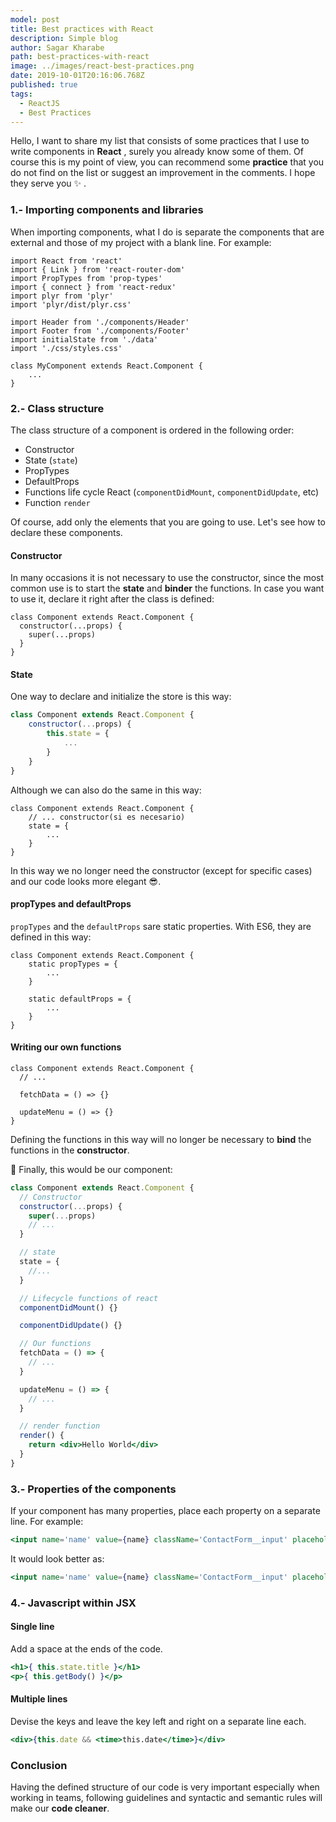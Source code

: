 ```yaml
---
model: post
title: Best practices with React
description: Simple blog
author: Sagar Kharabe
path: best-practices-with-react
image: ../images/react-best-practices.png
date: 2019-10-01T20:16:06.768Z
published: true
tags:
  - ReactJS
  - Best Practices
---
```


Hello, I want to share my list that consists of some practices that I use to write components in **React** , surely you already know some of them. Of course this is my point of view, you can recommend some **practice** that you do not find on the list or suggest an improvement in the comments. I hope they serve you :sparkles: .

### 1.- Importing components and libraries

When importing components, what I do is separate the components that are external and those of my project with a blank line. For example:

```jsx{numberLines: true}{1-6,8-11}
import React from 'react'
import { Link } from 'react-router-dom'
import PropTypes from 'prop-types'
import { connect } from 'react-redux'
import plyr from 'plyr'
import 'plyr/dist/plyr.css'

import Header from './components/Header'
import Footer from './components/Footer'
import initialState from './data'
import './css/styles.css'

class MyComponent extends React.Component {
	...
}
```

### 2.- Class structure

The class structure of a component is ordered in the following order:

- Constructor
- State (`state`)
- PropTypes
- DefaultProps
- Functions life cycle React (`componentDidMount`, `componentDidUpdate`, etc)
- Function `render`

Of course, add only the elements that you are going to use. 
Let's see how to declare these components.

#### Constructor

In many occasions it is not necessary to use the constructor, since the most common use is to start the **state** and **binder** the functions. In case you want to use it, declare it right after the class is defined:

```jsx{numberLines: true}
class Component extends React.Component {
  constructor(...props) {
    super(...props)
  }
}
```

#### State

One way to declare and initialize the store is this way:

```jsx
class Component extends React.Component {
	constructor(...props) {
		this.state = {
			...
		}
	}
}
```

Although we can also do the same in this way:

```jsx{3-5}
class Component extends React.Component {
	// ... constructor(si es necesario)
	state = {
		...
	}
}
```

In this way we no longer need the constructor (except for specific cases) and our code looks more elegant :sunglasses:.

#### propTypes and defaultProps

`propTypes` and the `defaultProps` sare static properties. With ES6, they are defined in this way:

```jsx{2-4,6-8}
class Component extends React.Component {
	static propTypes = {
		...
	}

	static defaultProps = {
		...
	}
}
```

#### Writing our own functions

```jsx{4-6,8-10}
class Component extends React.Component {
  // ...

  fetchData = () => {}

  updateMenu = () => {}
}
```

Defining the functions in this way will no longer be necessary to **bind** the functions in the **constructor**.

:tada: Finally, this would be our component:

```jsx
class Component extends React.Component {
  // Constructor
  constructor(...props) {
    super(...props)
    // ...
  }

  // state
  state = {
    //...
  }

  // Lifecycle functions of react 
  componentDidMount() {}

  componentDidUpdate() {}

  // Our functions
  fetchData = () => {
    // ...
  }

  updateMenu = () => {
    // ...
  }

  // render function
  render() {
    return <div>Hello World</div>
  }
}
```

### 3.- Properties of the components

If your component has many properties, place each property on a separate line. For example:


```jsx
<input name='name' value={name} className='ContactForm__input' placeholder='Nombre' type='text' required onChange={this.handleChange} />
```

It would look better as:

```jsx
<input name='name' value={name} className='ContactForm__input' placeholder='Nombre' type='text' required onChange={this.handleChange} />
```

### 4.- Javascript within JSX

#### Single line

Add a space at the ends of the code.


```jsx
<h1>{ this.state.title }</h1>
<p>{ this.getBody() }</p>
```

#### Multiple lines

Devise the keys and leave the key left and right on a separate line each.


```jsx
<div>{this.date && <time>this.date</time>}</div>
```

### Conclusion

Having the defined structure of our code is very important especially when working in teams, following guidelines and syntactic and semantic rules will make our **code cleaner**.
